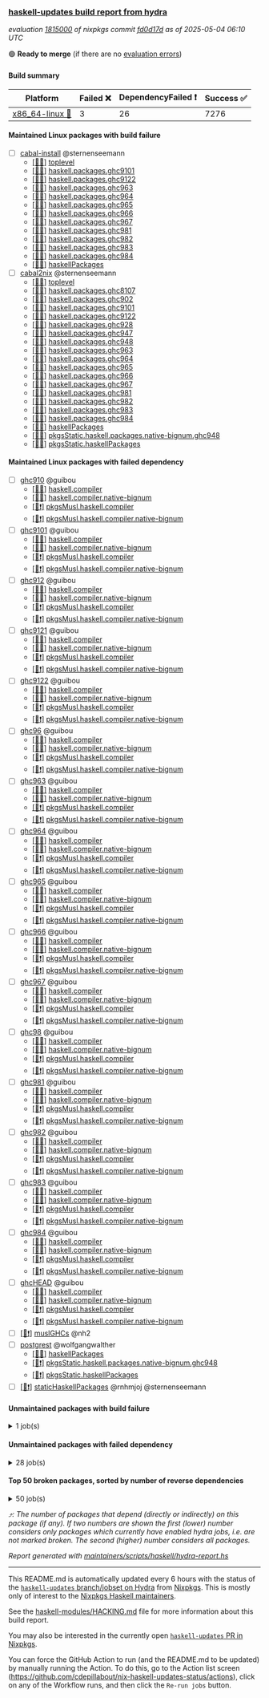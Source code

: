 ### [haskell-updates build report from hydra](https://hydra.nixos.org/jobset/nixpkgs/haskell-updates)
*evaluation [1815000](https://hydra.nixos.org/eval/1815000) of nixpkgs commit [fd0d17d](https://github.com/NixOS/nixpkgs/commits/fd0d17d31d9a7a3db8e55d443e2571c16f90fd68) as of 2025-05-04 06:10 UTC*

🟢 **Ready to merge** (if there are no [evaluation errors](https://hydra.nixos.org/jobset/nixpkgs/haskell-updates))

#### Build summary

 | Platform | Failed ❌ | DependencyFailed ❗ | Success ✅ | 
 | --- | --- | --- | --- | 
 | [x86_64-linux 🐧](https://hydra.nixos.org/eval/1815000?filter=.x86_64-linux) | 3 | 26 | 7276 | 
#### Maintained Linux packages with build failure
- [ ] [cabal-install](https://hydra.nixos.org/eval/1815000?filter=cabal-install) @sternenseemann
  - [[🐧✅]](https://hydra.nixos.org/build/295451515) [toplevel](https://hydra.nixos.org/eval/1815000?filter=cabal-install)
  - [[🐧✅]](https://hydra.nixos.org/build/295451655) [haskell.packages.ghc9101](https://hydra.nixos.org/eval/1815000?filter=haskell.packages.ghc9101.cabal-install)
  - [[🐧❌]](https://hydra.nixos.org/build/295451690) [haskell.packages.ghc9122](https://hydra.nixos.org/eval/1815000?filter=haskell.packages.ghc9122.cabal-install)
  - [[🐧✅]](https://hydra.nixos.org/build/295451776) [haskell.packages.ghc963](https://hydra.nixos.org/eval/1815000?filter=haskell.packages.ghc963.cabal-install)
  - [[🐧✅]](https://hydra.nixos.org/build/295451799) [haskell.packages.ghc964](https://hydra.nixos.org/eval/1815000?filter=haskell.packages.ghc964.cabal-install)
  - [[🐧✅]](https://hydra.nixos.org/build/295451829) [haskell.packages.ghc965](https://hydra.nixos.org/eval/1815000?filter=haskell.packages.ghc965.cabal-install)
  - [[🐧✅]](https://hydra.nixos.org/build/295451850) [haskell.packages.ghc966](https://hydra.nixos.org/eval/1815000?filter=haskell.packages.ghc966.cabal-install)
  - [[🐧✅]](https://hydra.nixos.org/build/295451867) [haskell.packages.ghc967](https://hydra.nixos.org/eval/1815000?filter=haskell.packages.ghc967.cabal-install)
  - [[🐧✅]](https://hydra.nixos.org/build/295451898) [haskell.packages.ghc981](https://hydra.nixos.org/eval/1815000?filter=haskell.packages.ghc981.cabal-install)
  - [[🐧✅]](https://hydra.nixos.org/build/295451921) [haskell.packages.ghc982](https://hydra.nixos.org/eval/1815000?filter=haskell.packages.ghc982.cabal-install)
  - [[🐧✅]](https://hydra.nixos.org/build/295451966) [haskell.packages.ghc983](https://hydra.nixos.org/eval/1815000?filter=haskell.packages.ghc983.cabal-install)
  - [[🐧✅]](https://hydra.nixos.org/build/295451941) [haskell.packages.ghc984](https://hydra.nixos.org/eval/1815000?filter=haskell.packages.ghc984.cabal-install)
  - [[🐧✅]](https://hydra.nixos.org/build/295453281) [haskellPackages](https://hydra.nixos.org/eval/1815000?filter=haskellPackages.cabal-install)
- [ ] [cabal2nix](https://hydra.nixos.org/eval/1815000?filter=cabal2nix) @sternenseemann
  - [[🐧✅]](https://hydra.nixos.org/build/296049830) [toplevel](https://hydra.nixos.org/eval/1815000?filter=cabal2nix)
  - [[🐧✅]](https://hydra.nixos.org/build/295451617) [haskell.packages.ghc8107](https://hydra.nixos.org/eval/1815000?filter=haskell.packages.ghc8107.cabal2nix)
  - [[🐧✅]](https://hydra.nixos.org/build/295451682) [haskell.packages.ghc902](https://hydra.nixos.org/eval/1815000?filter=haskell.packages.ghc902.cabal2nix)
  - [[🐧✅]](https://hydra.nixos.org/build/295451666) [haskell.packages.ghc9101](https://hydra.nixos.org/eval/1815000?filter=haskell.packages.ghc9101.cabal2nix)
  - [[🐧❌]](https://hydra.nixos.org/build/295884566) [haskell.packages.ghc9122](https://hydra.nixos.org/eval/1815000?filter=haskell.packages.ghc9122.cabal2nix)
  - [[🐧✅]](https://hydra.nixos.org/build/295451711) [haskell.packages.ghc928](https://hydra.nixos.org/eval/1815000?filter=haskell.packages.ghc928.cabal2nix)
  - [[🐧✅]](https://hydra.nixos.org/build/295451758) [haskell.packages.ghc947](https://hydra.nixos.org/eval/1815000?filter=haskell.packages.ghc947.cabal2nix)
  - [[🐧✅]](https://hydra.nixos.org/build/295451751) [haskell.packages.ghc948](https://hydra.nixos.org/eval/1815000?filter=haskell.packages.ghc948.cabal2nix)
  - [[🐧✅]](https://hydra.nixos.org/build/295451784) [haskell.packages.ghc963](https://hydra.nixos.org/eval/1815000?filter=haskell.packages.ghc963.cabal2nix)
  - [[🐧✅]](https://hydra.nixos.org/build/295451805) [haskell.packages.ghc964](https://hydra.nixos.org/eval/1815000?filter=haskell.packages.ghc964.cabal2nix)
  - [[🐧✅]](https://hydra.nixos.org/build/295451837) [haskell.packages.ghc965](https://hydra.nixos.org/eval/1815000?filter=haskell.packages.ghc965.cabal2nix)
  - [[🐧✅]](https://hydra.nixos.org/build/295451875) [haskell.packages.ghc966](https://hydra.nixos.org/eval/1815000?filter=haskell.packages.ghc966.cabal2nix)
  - [[🐧✅]](https://hydra.nixos.org/build/295451882) [haskell.packages.ghc967](https://hydra.nixos.org/eval/1815000?filter=haskell.packages.ghc967.cabal2nix)
  - [[🐧✅]](https://hydra.nixos.org/build/295451914) [haskell.packages.ghc981](https://hydra.nixos.org/eval/1815000?filter=haskell.packages.ghc981.cabal2nix)
  - [[🐧✅]](https://hydra.nixos.org/build/295451953) [haskell.packages.ghc982](https://hydra.nixos.org/eval/1815000?filter=haskell.packages.ghc982.cabal2nix)
  - [[🐧✅]](https://hydra.nixos.org/build/295452058) [haskell.packages.ghc983](https://hydra.nixos.org/eval/1815000?filter=haskell.packages.ghc983.cabal2nix)
  - [[🐧✅]](https://hydra.nixos.org/build/295451935) [haskell.packages.ghc984](https://hydra.nixos.org/eval/1815000?filter=haskell.packages.ghc984.cabal2nix)
  - [[🐧✅]](https://hydra.nixos.org/build/295453244) [haskellPackages](https://hydra.nixos.org/eval/1815000?filter=haskellPackages.cabal2nix)
  - [[🐧✅]](https://hydra.nixos.org/build/295459310) [pkgsStatic.haskell.packages.native-bignum.ghc948](https://hydra.nixos.org/eval/1815000?filter=pkgsStatic.haskell.packages.native-bignum.ghc948.cabal2nix)
  - [[🐧✅]](https://hydra.nixos.org/build/295459309) [pkgsStatic.haskellPackages](https://hydra.nixos.org/eval/1815000?filter=pkgsStatic.haskellPackages.cabal2nix)
#### Maintained Linux packages with failed dependency
- [ ] [ghc910](https://hydra.nixos.org/eval/1815000?filter=ghc910) @guibou
  - [[🐧✅]](https://hydra.nixos.org/build/295451538) [haskell.compiler](https://hydra.nixos.org/eval/1815000?filter=haskell.compiler.ghc910)
  - [[🐧✅]](https://hydra.nixos.org/build/295451566) [haskell.compiler.native-bignum](https://hydra.nixos.org/eval/1815000?filter=haskell.compiler.native-bignum.ghc910)
  - [[🐧❗]](https://hydra.nixos.org/build/295459199) [pkgsMusl.haskell.compiler](https://hydra.nixos.org/eval/1815000?filter=pkgsMusl.haskell.compiler.ghc910)
  - [[🐧❗]](https://hydra.nixos.org/build/295459232) [pkgsMusl.haskell.compiler.native-bignum](https://hydra.nixos.org/eval/1815000?filter=pkgsMusl.haskell.compiler.native-bignum.ghc910)
- [ ] [ghc9101](https://hydra.nixos.org/eval/1815000?filter=ghc9101) @guibou
  - [[🐧✅]](https://hydra.nixos.org/build/295451539) [haskell.compiler](https://hydra.nixos.org/eval/1815000?filter=haskell.compiler.ghc9101)
  - [[🐧✅]](https://hydra.nixos.org/build/295451567) [haskell.compiler.native-bignum](https://hydra.nixos.org/eval/1815000?filter=haskell.compiler.native-bignum.ghc9101)
  - [[🐧❗]](https://hydra.nixos.org/build/295459205) [pkgsMusl.haskell.compiler](https://hydra.nixos.org/eval/1815000?filter=pkgsMusl.haskell.compiler.ghc9101)
  - [[🐧❗]](https://hydra.nixos.org/build/295459233) [pkgsMusl.haskell.compiler.native-bignum](https://hydra.nixos.org/eval/1815000?filter=pkgsMusl.haskell.compiler.native-bignum.ghc9101)
- [ ] [ghc912](https://hydra.nixos.org/eval/1815000?filter=ghc912) @guibou
  - [[🐧✅]](https://hydra.nixos.org/build/295451593) [haskell.compiler](https://hydra.nixos.org/eval/1815000?filter=haskell.compiler.ghc912)
  - [[🐧✅]](https://hydra.nixos.org/build/295451597) [haskell.compiler.native-bignum](https://hydra.nixos.org/eval/1815000?filter=haskell.compiler.native-bignum.ghc912)
  - [[🐧❗]](https://hydra.nixos.org/build/295459214) [pkgsMusl.haskell.compiler](https://hydra.nixos.org/eval/1815000?filter=pkgsMusl.haskell.compiler.ghc912)
  - [[🐧❗]](https://hydra.nixos.org/build/295459225) [pkgsMusl.haskell.compiler.native-bignum](https://hydra.nixos.org/eval/1815000?filter=pkgsMusl.haskell.compiler.native-bignum.ghc912)
- [ ] [ghc9121](https://hydra.nixos.org/eval/1815000?filter=ghc9121) @guibou
  - [[🐧✅]](https://hydra.nixos.org/build/295451595) [haskell.compiler](https://hydra.nixos.org/eval/1815000?filter=haskell.compiler.ghc9121)
  - [[🐧✅]](https://hydra.nixos.org/build/295451591) [haskell.compiler.native-bignum](https://hydra.nixos.org/eval/1815000?filter=haskell.compiler.native-bignum.ghc9121)
  - [[🐧❗]](https://hydra.nixos.org/build/295459216) [pkgsMusl.haskell.compiler](https://hydra.nixos.org/eval/1815000?filter=pkgsMusl.haskell.compiler.ghc9121)
  - [[🐧❗]](https://hydra.nixos.org/build/295459244) [pkgsMusl.haskell.compiler.native-bignum](https://hydra.nixos.org/eval/1815000?filter=pkgsMusl.haskell.compiler.native-bignum.ghc9121)
- [ ] [ghc9122](https://hydra.nixos.org/eval/1815000?filter=ghc9122) @guibou
  - [[🐧✅]](https://hydra.nixos.org/build/295451594) [haskell.compiler](https://hydra.nixos.org/eval/1815000?filter=haskell.compiler.ghc9122)
  - [[🐧✅]](https://hydra.nixos.org/build/295451598) [haskell.compiler.native-bignum](https://hydra.nixos.org/eval/1815000?filter=haskell.compiler.native-bignum.ghc9122)
  - [[🐧❗]](https://hydra.nixos.org/build/295459213) [pkgsMusl.haskell.compiler](https://hydra.nixos.org/eval/1815000?filter=pkgsMusl.haskell.compiler.ghc9122)
  - [[🐧❗]](https://hydra.nixos.org/build/295459226) [pkgsMusl.haskell.compiler.native-bignum](https://hydra.nixos.org/eval/1815000?filter=pkgsMusl.haskell.compiler.native-bignum.ghc9122)
- [ ] [ghc96](https://hydra.nixos.org/eval/1815000?filter=ghc96) @guibou
  - [[🐧✅]](https://hydra.nixos.org/build/295451548) [haskell.compiler](https://hydra.nixos.org/eval/1815000?filter=haskell.compiler.ghc96)
  - [[🐧✅]](https://hydra.nixos.org/build/295451576) [haskell.compiler.native-bignum](https://hydra.nixos.org/eval/1815000?filter=haskell.compiler.native-bignum.ghc96)
  - [[🐧❗]](https://hydra.nixos.org/build/295459215) [pkgsMusl.haskell.compiler](https://hydra.nixos.org/eval/1815000?filter=pkgsMusl.haskell.compiler.ghc96)
  - [[🐧❗]](https://hydra.nixos.org/build/295459239) [pkgsMusl.haskell.compiler.native-bignum](https://hydra.nixos.org/eval/1815000?filter=pkgsMusl.haskell.compiler.native-bignum.ghc96)
- [ ] [ghc963](https://hydra.nixos.org/eval/1815000?filter=ghc963) @guibou
  - [[🐧✅]](https://hydra.nixos.org/build/295451551) [haskell.compiler](https://hydra.nixos.org/eval/1815000?filter=haskell.compiler.ghc963)
  - [[🐧✅]](https://hydra.nixos.org/build/295451577) [haskell.compiler.native-bignum](https://hydra.nixos.org/eval/1815000?filter=haskell.compiler.native-bignum.ghc963)
  - [[🐧❗]](https://hydra.nixos.org/build/295459210) [pkgsMusl.haskell.compiler](https://hydra.nixos.org/eval/1815000?filter=pkgsMusl.haskell.compiler.ghc963)
  - [[🐧❗]](https://hydra.nixos.org/build/295459248) [pkgsMusl.haskell.compiler.native-bignum](https://hydra.nixos.org/eval/1815000?filter=pkgsMusl.haskell.compiler.native-bignum.ghc963)
- [ ] [ghc964](https://hydra.nixos.org/eval/1815000?filter=ghc964) @guibou
  - [[🐧✅]](https://hydra.nixos.org/build/295451552) [haskell.compiler](https://hydra.nixos.org/eval/1815000?filter=haskell.compiler.ghc964)
  - [[🐧✅]](https://hydra.nixos.org/build/295451578) [haskell.compiler.native-bignum](https://hydra.nixos.org/eval/1815000?filter=haskell.compiler.native-bignum.ghc964)
  - [[🐧❗]](https://hydra.nixos.org/build/295459212) [pkgsMusl.haskell.compiler](https://hydra.nixos.org/eval/1815000?filter=pkgsMusl.haskell.compiler.ghc964)
  - [[🐧❗]](https://hydra.nixos.org/build/295459237) [pkgsMusl.haskell.compiler.native-bignum](https://hydra.nixos.org/eval/1815000?filter=pkgsMusl.haskell.compiler.native-bignum.ghc964)
- [ ] [ghc965](https://hydra.nixos.org/eval/1815000?filter=ghc965) @guibou
  - [[🐧✅]](https://hydra.nixos.org/build/295451555) [haskell.compiler](https://hydra.nixos.org/eval/1815000?filter=haskell.compiler.ghc965)
  - [[🐧✅]](https://hydra.nixos.org/build/295451579) [haskell.compiler.native-bignum](https://hydra.nixos.org/eval/1815000?filter=haskell.compiler.native-bignum.ghc965)
  - [[🐧❗]](https://hydra.nixos.org/build/295459224) [pkgsMusl.haskell.compiler](https://hydra.nixos.org/eval/1815000?filter=pkgsMusl.haskell.compiler.ghc965)
  - [[🐧❗]](https://hydra.nixos.org/build/295459246) [pkgsMusl.haskell.compiler.native-bignum](https://hydra.nixos.org/eval/1815000?filter=pkgsMusl.haskell.compiler.native-bignum.ghc965)
- [ ] [ghc966](https://hydra.nixos.org/eval/1815000?filter=ghc966) @guibou
  - [[🐧✅]](https://hydra.nixos.org/build/295451559) [haskell.compiler](https://hydra.nixos.org/eval/1815000?filter=haskell.compiler.ghc966)
  - [[🐧✅]](https://hydra.nixos.org/build/295451580) [haskell.compiler.native-bignum](https://hydra.nixos.org/eval/1815000?filter=haskell.compiler.native-bignum.ghc966)
  - [[🐧❗]](https://hydra.nixos.org/build/295459222) [pkgsMusl.haskell.compiler](https://hydra.nixos.org/eval/1815000?filter=pkgsMusl.haskell.compiler.ghc966)
  - [[🐧❗]](https://hydra.nixos.org/build/295459247) [pkgsMusl.haskell.compiler.native-bignum](https://hydra.nixos.org/eval/1815000?filter=pkgsMusl.haskell.compiler.native-bignum.ghc966)
- [ ] [ghc967](https://hydra.nixos.org/eval/1815000?filter=ghc967) @guibou
  - [[🐧✅]](https://hydra.nixos.org/build/295451553) [haskell.compiler](https://hydra.nixos.org/eval/1815000?filter=haskell.compiler.ghc967)
  - [[🐧✅]](https://hydra.nixos.org/build/295451581) [haskell.compiler.native-bignum](https://hydra.nixos.org/eval/1815000?filter=haskell.compiler.native-bignum.ghc967)
  - [[🐧❗]](https://hydra.nixos.org/build/295459211) [pkgsMusl.haskell.compiler](https://hydra.nixos.org/eval/1815000?filter=pkgsMusl.haskell.compiler.ghc967)
  - [[🐧❗]](https://hydra.nixos.org/build/295459238) [pkgsMusl.haskell.compiler.native-bignum](https://hydra.nixos.org/eval/1815000?filter=pkgsMusl.haskell.compiler.native-bignum.ghc967)
- [ ] [ghc98](https://hydra.nixos.org/eval/1815000?filter=ghc98) @guibou
  - [[🐧✅]](https://hydra.nixos.org/build/295451554) [haskell.compiler](https://hydra.nixos.org/eval/1815000?filter=haskell.compiler.ghc98)
  - [[🐧✅]](https://hydra.nixos.org/build/295451582) [haskell.compiler.native-bignum](https://hydra.nixos.org/eval/1815000?filter=haskell.compiler.native-bignum.ghc98)
  - [[🐧❗]](https://hydra.nixos.org/build/295459235) [pkgsMusl.haskell.compiler](https://hydra.nixos.org/eval/1815000?filter=pkgsMusl.haskell.compiler.ghc98)
  - [[🐧❗]](https://hydra.nixos.org/build/295459240) [pkgsMusl.haskell.compiler.native-bignum](https://hydra.nixos.org/eval/1815000?filter=pkgsMusl.haskell.compiler.native-bignum.ghc98)
- [ ] [ghc981](https://hydra.nixos.org/eval/1815000?filter=ghc981) @guibou
  - [[🐧✅]](https://hydra.nixos.org/build/295451557) [haskell.compiler](https://hydra.nixos.org/eval/1815000?filter=haskell.compiler.ghc981)
  - [[🐧✅]](https://hydra.nixos.org/build/295451584) [haskell.compiler.native-bignum](https://hydra.nixos.org/eval/1815000?filter=haskell.compiler.native-bignum.ghc981)
  - [[🐧❗]](https://hydra.nixos.org/build/295459223) [pkgsMusl.haskell.compiler](https://hydra.nixos.org/eval/1815000?filter=pkgsMusl.haskell.compiler.ghc981)
  - [[🐧❗]](https://hydra.nixos.org/build/295459255) [pkgsMusl.haskell.compiler.native-bignum](https://hydra.nixos.org/eval/1815000?filter=pkgsMusl.haskell.compiler.native-bignum.ghc981)
- [ ] [ghc982](https://hydra.nixos.org/eval/1815000?filter=ghc982) @guibou
  - [[🐧✅]](https://hydra.nixos.org/build/295451556) [haskell.compiler](https://hydra.nixos.org/eval/1815000?filter=haskell.compiler.ghc982)
  - [[🐧✅]](https://hydra.nixos.org/build/295451585) [haskell.compiler.native-bignum](https://hydra.nixos.org/eval/1815000?filter=haskell.compiler.native-bignum.ghc982)
  - [[🐧❗]](https://hydra.nixos.org/build/295459234) [pkgsMusl.haskell.compiler](https://hydra.nixos.org/eval/1815000?filter=pkgsMusl.haskell.compiler.ghc982)
  - [[🐧❗]](https://hydra.nixos.org/build/295459251) [pkgsMusl.haskell.compiler.native-bignum](https://hydra.nixos.org/eval/1815000?filter=pkgsMusl.haskell.compiler.native-bignum.ghc982)
- [ ] [ghc983](https://hydra.nixos.org/eval/1815000?filter=ghc983) @guibou
  - [[🐧✅]](https://hydra.nixos.org/build/295451560) [haskell.compiler](https://hydra.nixos.org/eval/1815000?filter=haskell.compiler.ghc983)
  - [[🐧✅]](https://hydra.nixos.org/build/295451587) [haskell.compiler.native-bignum](https://hydra.nixos.org/eval/1815000?filter=haskell.compiler.native-bignum.ghc983)
  - [[🐧❗]](https://hydra.nixos.org/build/295459231) [pkgsMusl.haskell.compiler](https://hydra.nixos.org/eval/1815000?filter=pkgsMusl.haskell.compiler.ghc983)
  - [[🐧❗]](https://hydra.nixos.org/build/295459250) [pkgsMusl.haskell.compiler.native-bignum](https://hydra.nixos.org/eval/1815000?filter=pkgsMusl.haskell.compiler.native-bignum.ghc983)
- [ ] [ghc984](https://hydra.nixos.org/eval/1815000?filter=ghc984) @guibou
  - [[🐧✅]](https://hydra.nixos.org/build/295451558) [haskell.compiler](https://hydra.nixos.org/eval/1815000?filter=haskell.compiler.ghc984)
  - [[🐧✅]](https://hydra.nixos.org/build/295451586) [haskell.compiler.native-bignum](https://hydra.nixos.org/eval/1815000?filter=haskell.compiler.native-bignum.ghc984)
  - [[🐧❗]](https://hydra.nixos.org/build/295459236) [pkgsMusl.haskell.compiler](https://hydra.nixos.org/eval/1815000?filter=pkgsMusl.haskell.compiler.ghc984)
  - [[🐧❗]](https://hydra.nixos.org/build/295459242) [pkgsMusl.haskell.compiler.native-bignum](https://hydra.nixos.org/eval/1815000?filter=pkgsMusl.haskell.compiler.native-bignum.ghc984)
- [ ] [ghcHEAD](https://hydra.nixos.org/eval/1815000?filter=ghcHEAD) @guibou
  - [[🐧✅]](https://hydra.nixos.org/build/295451592) [haskell.compiler](https://hydra.nixos.org/eval/1815000?filter=haskell.compiler.ghcHEAD)
  - [[🐧✅]](https://hydra.nixos.org/build/295451603) [haskell.compiler.native-bignum](https://hydra.nixos.org/eval/1815000?filter=haskell.compiler.native-bignum.ghcHEAD)
  - [[🐧❗]](https://hydra.nixos.org/build/295459217) [pkgsMusl.haskell.compiler](https://hydra.nixos.org/eval/1815000?filter=pkgsMusl.haskell.compiler.ghcHEAD)
  - [[🐧❗]](https://hydra.nixos.org/build/295459243) [pkgsMusl.haskell.compiler.native-bignum](https://hydra.nixos.org/eval/1815000?filter=pkgsMusl.haskell.compiler.native-bignum.ghcHEAD)
- [ ] [[🐧❗]](https://hydra.nixos.org/build/295459182) [muslGHCs](https://hydra.nixos.org/eval/1815000?filter=muslGHCs) @nh2
- [ ] [postgrest](https://hydra.nixos.org/eval/1815000?filter=postgrest) @wolfgangwalther
  - [[🐧✅]](https://hydra.nixos.org/build/296063077) [haskellPackages](https://hydra.nixos.org/eval/1815000?filter=haskellPackages.postgrest)
  - [[🐧❗]](https://hydra.nixos.org/build/296063083) [pkgsStatic.haskell.packages.native-bignum.ghc948](https://hydra.nixos.org/eval/1815000?filter=pkgsStatic.haskell.packages.native-bignum.ghc948.postgrest)
  - [[🐧❗]](https://hydra.nixos.org/build/296063084) [pkgsStatic.haskellPackages](https://hydra.nixos.org/eval/1815000?filter=pkgsStatic.haskellPackages.postgrest)
- [ ] [[🐧❗]](https://hydra.nixos.org/build/296063085) [staticHaskellPackages](https://hydra.nixos.org/eval/1815000?filter=staticHaskellPackages) @rnhmjoj @sternenseemann
#### Unmaintained packages with build failure
<details><summary>1 job(s) </summary>

- [ ] [[🐧❌]](https://hydra.nixos.org/build/296063088) [haskellPackages.copilot-verifier](https://hydra.nixos.org/eval/1815000?filter=haskellPackages.copilot-verifier) 
</details>

#### Unmaintained packages with failed dependency
<details><summary>28 job(s) </summary>

- [ ] [random](https://hydra.nixos.org/eval/1815000?filter=random)  ⤴️ 3309 | 9224
  - [[🐧✅]](https://hydra.nixos.org/build/295457236) [haskellPackages](https://hydra.nixos.org/eval/1815000?filter=haskellPackages.random)
  - [[🐧❗]](https://hydra.nixos.org/build/295459254) [pkgsMusl.haskellPackages](https://hydra.nixos.org/eval/1815000?filter=pkgsMusl.haskellPackages.random)
  - [[🐧✅]](https://hydra.nixos.org/build/295459262) [pkgsStatic.haskell.packages.native-bignum.ghc948](https://hydra.nixos.org/eval/1815000?filter=pkgsStatic.haskell.packages.native-bignum.ghc948.random)
  - [[🐧✅]](https://hydra.nixos.org/build/295459267) [pkgsStatic.haskell.packages.native-bignum.ghc984](https://hydra.nixos.org/eval/1815000?filter=pkgsStatic.haskell.packages.native-bignum.ghc984.random)
  - [[🐧✅]](https://hydra.nixos.org/build/295459266) [pkgsStatic.haskellPackages](https://hydra.nixos.org/eval/1815000?filter=pkgsStatic.haskellPackages.random)
- [ ] [lens](https://hydra.nixos.org/eval/1815000?filter=lens)  ⤴️ 965 | 2544
  - [[🐧✅]](https://hydra.nixos.org/build/295455900) [haskellPackages](https://hydra.nixos.org/eval/1815000?filter=haskellPackages.lens)
  - [[🐧❗]](https://hydra.nixos.org/build/295459260) [pkgsMusl.haskellPackages](https://hydra.nixos.org/eval/1815000?filter=pkgsMusl.haskellPackages.lens)
  - [[🐧✅]](https://hydra.nixos.org/build/295459286) [pkgsStatic.haskell.packages.native-bignum.ghc948](https://hydra.nixos.org/eval/1815000?filter=pkgsStatic.haskell.packages.native-bignum.ghc948.lens)
  - [[🐧✅]](https://hydra.nixos.org/build/295459285) [pkgsStatic.haskellPackages](https://hydra.nixos.org/eval/1815000?filter=pkgsStatic.haskellPackages.lens)
- [ ] [ihaskell](https://hydra.nixos.org/eval/1815000?filter=ihaskell)  ⤴️ 10 | 18
  - [[🐧❗]](https://hydra.nixos.org/build/296049905) [toplevel](https://hydra.nixos.org/eval/1815000?filter=ihaskell)
  - [[🐧✅]](https://hydra.nixos.org/build/295455551) [haskellPackages](https://hydra.nixos.org/eval/1815000?filter=haskellPackages.ihaskell)
- [ ] [emanote](https://hydra.nixos.org/eval/1815000?filter=emanote) 
  - [[🐧❗]](https://hydra.nixos.org/build/295451569) [toplevel](https://hydra.nixos.org/eval/1815000?filter=emanote)
  - [[🐧❗]](https://hydra.nixos.org/build/295454081) [haskellPackages](https://hydra.nixos.org/eval/1815000?filter=haskellPackages.emanote)
- [ ] [hello](https://hydra.nixos.org/eval/1815000?filter=hello) 
  - [[🐧✅]](https://hydra.nixos.org/build/295455125) [haskellPackages](https://hydra.nixos.org/eval/1815000?filter=haskellPackages.hello)
  - [[🐧✅]](https://hydra.nixos.org/build/295459186) [pkgsCross.ghcjs.haskell.packages.ghc912](https://hydra.nixos.org/eval/1815000?filter=pkgsCross.ghcjs.haskell.packages.ghc912.hello)
  - [[🐧✅]](https://hydra.nixos.org/build/295459189) [pkgsCross.ghcjs.haskell.packages.ghc98](https://hydra.nixos.org/eval/1815000?filter=pkgsCross.ghcjs.haskell.packages.ghc98.hello)
  - [[🐧✅]](https://hydra.nixos.org/build/295459252) [pkgsCross.ghcjs.haskell.packages.ghcHEAD](https://hydra.nixos.org/eval/1815000?filter=pkgsCross.ghcjs.haskell.packages.ghcHEAD.hello)
  - [[🐧✅]](https://hydra.nixos.org/build/295459192) [pkgsCross.ghcjs.haskellPackages](https://hydra.nixos.org/eval/1815000?filter=pkgsCross.ghcjs.haskellPackages.hello)
  - [[🐧❗]](https://hydra.nixos.org/build/295459253) [pkgsMusl.haskellPackages](https://hydra.nixos.org/eval/1815000?filter=pkgsMusl.haskellPackages.hello)
  - [[🐧✅]](https://hydra.nixos.org/build/295459261) [pkgsStatic.haskell.packages.native-bignum.ghc948](https://hydra.nixos.org/eval/1815000?filter=pkgsStatic.haskell.packages.native-bignum.ghc948.hello)
  - [[🐧✅]](https://hydra.nixos.org/build/295459278) [pkgsStatic.haskell.packages.native-bignum.ghc984](https://hydra.nixos.org/eval/1815000?filter=pkgsStatic.haskell.packages.native-bignum.ghc984.hello)
  - [[🐧✅]](https://hydra.nixos.org/build/295459307) [pkgsStatic.haskellPackages](https://hydra.nixos.org/eval/1815000?filter=pkgsStatic.haskellPackages.hello)
- [ ] [[🐧❗]](https://hydra.nixos.org/build/295458207) [haskellPackages.tasty-papi](https://hydra.nixos.org/eval/1815000?filter=haskellPackages.tasty-papi) 
</details>

#### Top 50 broken packages, sorted by number of reverse dependencies
<details><summary>50 job(s) </summary>

[haskell98](https://packdeps.haskellers.com/reverse/haskell98) ⤴️ 152  
[failure](https://packdeps.haskellers.com/reverse/failure) ⤴️ 72  
[enumerator](https://packdeps.haskellers.com/reverse/enumerator) ⤴️ 56  
[connection](https://packdeps.haskellers.com/reverse/connection) ⤴️ 50  
[util](https://packdeps.haskellers.com/reverse/util) ⤴️ 49  
[derive](https://packdeps.haskellers.com/reverse/derive) ⤴️ 48  
[fclabels](https://packdeps.haskellers.com/reverse/fclabels) ⤴️ 47  
[syb-with-class](https://packdeps.haskellers.com/reverse/syb-with-class) ⤴️ 42  
[MonadCatchIO-transformers](https://packdeps.haskellers.com/reverse/MonadCatchIO-transformers) ⤴️ 41  
[TypeCompose](https://packdeps.haskellers.com/reverse/TypeCompose) ⤴️ 41  
[PrimitiveArray](https://packdeps.haskellers.com/reverse/PrimitiveArray) ⤴️ 35  
[crypto-random](https://packdeps.haskellers.com/reverse/crypto-random) ⤴️ 35  
[dual](https://packdeps.haskellers.com/reverse/dual) ⤴️ 32  
[hsp](https://packdeps.haskellers.com/reverse/hsp) ⤴️ 32  
[language-ecmascript](https://packdeps.haskellers.com/reverse/language-ecmascript) ⤴️ 31  
[iteratee](https://packdeps.haskellers.com/reverse/iteratee) ⤴️ 29  
[composite-base](https://packdeps.haskellers.com/reverse/composite-base) ⤴️ 28  
[regexpr](https://packdeps.haskellers.com/reverse/regexpr) ⤴️ 27  
[text-format](https://packdeps.haskellers.com/reverse/text-format) ⤴️ 27  
[crypto-numbers](https://packdeps.haskellers.com/reverse/crypto-numbers) ⤴️ 25  
[either-unwrap](https://packdeps.haskellers.com/reverse/either-unwrap) ⤴️ 25  
[Crypto](https://packdeps.haskellers.com/reverse/Crypto) ⤴️ 22  
[crypto-pubkey](https://packdeps.haskellers.com/reverse/crypto-pubkey) ⤴️ 22  
[haskelldb](https://packdeps.haskellers.com/reverse/haskelldb) ⤴️ 22  
[wxdirect](https://packdeps.haskellers.com/reverse/wxdirect) ⤴️ 22  
[BiobaseTypes](https://packdeps.haskellers.com/reverse/BiobaseTypes) ⤴️ 21  
[alg](https://packdeps.haskellers.com/reverse/alg) ⤴️ 21  
[hw-rankselect-base](https://packdeps.haskellers.com/reverse/hw-rankselect-base) ⤴️ 21  
[libxml-sax](https://packdeps.haskellers.com/reverse/libxml-sax) ⤴️ 21  
[wxc](https://packdeps.haskellers.com/reverse/wxc) ⤴️ 21  
[biocore](https://packdeps.haskellers.com/reverse/biocore) ⤴️ 20  
[hw-excess](https://packdeps.haskellers.com/reverse/hw-excess) ⤴️ 20  
[reform](https://packdeps.haskellers.com/reverse/reform) ⤴️ 20  
[wxcore](https://packdeps.haskellers.com/reverse/wxcore) ⤴️ 20  
[attoparsec-enumerator](https://packdeps.haskellers.com/reverse/attoparsec-enumerator) ⤴️ 19  
[bytestring-show](https://packdeps.haskellers.com/reverse/bytestring-show) ⤴️ 19  
[cprng-aes](https://packdeps.haskellers.com/reverse/cprng-aes) ⤴️ 19  
[fay](https://packdeps.haskellers.com/reverse/fay) ⤴️ 19  
[harp](https://packdeps.haskellers.com/reverse/harp) ⤴️ 19  
[hsx2hs](https://packdeps.haskellers.com/reverse/hsx2hs) ⤴️ 19  
[hw-balancedparens](https://packdeps.haskellers.com/reverse/hw-balancedparens) ⤴️ 19  
[ixset](https://packdeps.haskellers.com/reverse/ixset) ⤴️ 19  
[mmsyn2](https://packdeps.haskellers.com/reverse/mmsyn2) ⤴️ 19  
[wx](https://packdeps.haskellers.com/reverse/wx) ⤴️ 19  
[BiobaseENA](https://packdeps.haskellers.com/reverse/BiobaseENA) ⤴️ 18  
[asn1-data](https://packdeps.haskellers.com/reverse/asn1-data) ⤴️ 18  
[dbus-core](https://packdeps.haskellers.com/reverse/dbus-core) ⤴️ 18  
[digit](https://packdeps.haskellers.com/reverse/digit) ⤴️ 18  
[gtksourceview2](https://packdeps.haskellers.com/reverse/gtksourceview2) ⤴️ 18  
[hw-rankselect](https://packdeps.haskellers.com/reverse/hw-rankselect) ⤴️ 18  
</details>


*⤴️: The number of packages that depend (directly or indirectly) on this package (if any). If two numbers are shown the first (lower) number considers only packages which currently have enabled hydra jobs, i.e. are not marked broken. The second (higher) number considers all packages.*

*Report generated with [maintainers/scripts/haskell/hydra-report.hs](https://github.com/NixOS/nixpkgs/blob/haskell-updates/maintainers/scripts/haskell/hydra-report.hs)*


----------------------------------------------------------------------

This README.md is automatically updated every 6 hours with the status of the
[`haskell-updates` branch/jobset on Hydra](https://hydra.nixos.org/jobset/nixpkgs/haskell-updates)
from [Nixpkgs](https://github.com/NixOS/nixpkgs).  This is mostly only of
interest to the [Nixpkgs Haskell maintainers](https://github.com/orgs/NixOS/teams/haskell).

See the
[haskell-modules/HACKING.md](https://github.com/NixOS/nixpkgs/blob/haskell-updates/pkgs/development/haskell-modules/HACKING.md)
file for more information about this build report.

You may also be interested in the currently open
[`haskell-updates` PR in Nixpkgs](https://github.com/nixos/nixpkgs/pulls?q=is%3Apr+is%3Aopen+head%3Ahaskell-updates).

You can force the GitHub Action to run (and the README.md to be updated) by
manually running the Action.  To do this, go to the Action list screen
(https://github.com/cdepillabout/nix-haskell-updates-status/actions),
click on any of the Workflow runs, and then click the `Re-run jobs` button.
